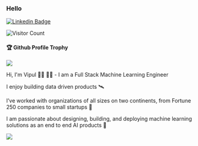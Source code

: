 ### Hello

[![Linkedin Badge](https://img.shields.io/badge/-Vipul-blue?style=flat-square&logo=Linkedin&logoColor=white&link=https://www.linkedin.com/in/vipulgaur9/)](https://www.linkedin.com/in/vipulgaur9/)

<!--
**pksvv/pksvv** is a ✨ _special_ ✨ repository because its `README.md` (this file) appears on your GitHub profile.

Here are some ideas to get you started:

- 🔭 I’m currently working on platform modernization, high throughput low latency distributed systems, implementing Conversational AI products
- 🌱 I’m currently learning ...
- 👯 I’m looking to collaborate on ...
- 🤔 I’m looking for help with ...
- 💬 Ask me about ...
- 📫 How to reach me: gaurvipul@gmail.com
- 😄 Pronouns: He/His
- ⚡ Fun fact: ...
-->


![Visitor Count](https://profile-counter.glitch.me/pksvv/count.svg)

<div>
  <h4>🏆 Github Profile Trophy</h4>
  <a href="https://github.com/ryo-ma/github-profile-trophy">
    <img src="https://github-profile-trophy.vercel.app/?username=pksvv&column=7"/>
  </a>
</div>

Hi, I'm Vipul 👋🏾  👨‍💻 - I am a Full Stack Machine Learning Engineer

I enjoy building data driven products 🛰

I’ve worked with organizations of all sizes on two continents, from Fortune 250 companies to small startups 🚩

<!--img src="https://builtin.com/sites/default/files/styles/medium/public/2018-08/artificial-intelligence-companies.jpg"-->

I am passionate about designing, building, and deploying machine learning solutions as an end to end AI products 🎩

<!--
Languages and Tools:


<img alt="Adobe XD" src="https://img.shields.io/badge/adobexd-%23FF26BE.svg?style=flat-square&logo=adobexd&logoColor=white"/> <img alt="Figma" src="https://img.shields.io/badge/figma-%23F24E1E.svg?style=flat-square&logo=figma&logoColor=white"/> <img alt="Bootstrap" src="https://img.shields.io/badge/bootstrap-%23563D7C.svg?style=flat-square&logo=bootstrap&logoColor=white"/> <img alt="Java" src="https://img.shields.io/badge/java-%23ED8B00.svg?style=flat-square&logo=java&logoColor=white"/> <img alt="PHP" src="https://img.shields.io/badge/php-%23777BB4.svg?style=flat-square&logo=php&logoColor=white"/> <img alt="HTML5" src="https://img.shields.io/badge/html5-%23E34F26.svg?style=flat-square&logo=html5&logoColor=white"/> <img alt="CSS3" src="https://img.shields.io/badge/css3-%231572B6.svg?style=flat-square&logo=css3&logoColor=white"/> <img alt="NodeJS" src="https://img.shields.io/badge/node.js-%2343853D.svg?style=flat-square&logo=node-dot-js&logoColor=white"/> <img alt="React" src="https://img.shields.io/badge/react-%2320232a.svg?style=flat-square&logo=react&logoColor=%2361DAFB"/> <img alt="Angular" src="https://img.shields.io/badge/angular-%23DD0031.svg?flat-square&logo=angular&logoColor=white"/> <img alt="Azure" src="https://img.shields.io/badge/azure-%230072C6.svg?style=flat-square&logo=azure-devops&logoColor=white"/> <img alt="MySQL" src="https://img.shields.io/badge/mysql-%2300f.svg?style=flat-square&logo=mysql&logoColor=white"/> <img alt="MongoDB" src ="https://img.shields.io/badge/MongoDB-%234ea94b.svg?style=flat-square&logo=mongodb&logoColor=white"/>
-->

![](https://activity-graph.herokuapp.com/graph?username=pksvv&theme=react-dark&area=true)


